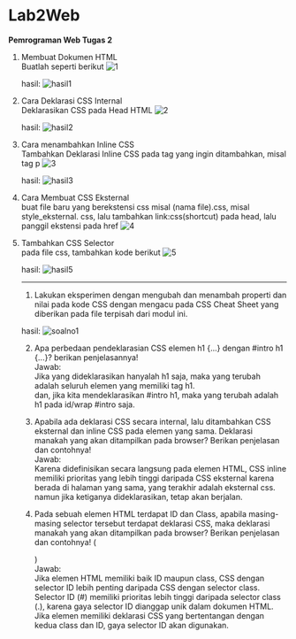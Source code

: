 # Lab2Web
<b>Pemrograman Web Tugas 2</b>

1. Membuat Dokumen HTML<br>
   Buatlah seperti berikut
   ![1](https://github.com/user-attachments/assets/fb99494d-1713-4c70-b674-38a55d549c5e)

   hasil:
   ![hasil1](https://github.com/user-attachments/assets/42c1b395-b6cb-4e43-9a3e-0a6822311db6)

2. Cara Deklarasi CSS Internal <br>
   Deklarasikan CSS pada Head HTML
   ![2](https://github.com/user-attachments/assets/3e8b517f-5761-4471-87a6-1a6441d143d9)

   hasil:
   ![hasil2](https://github.com/user-attachments/assets/78e5d1fd-56dd-4028-8ffb-f03e9b312d75)

3. Cara menambahkan Inline CSS <br>
   Tambahkan Deklarasi Inline CSS pada tag yang ingin ditambahkan, misal tag p
   ![3](https://github.com/user-attachments/assets/c0d90e15-86cf-491f-a751-f930a94e6e67)

   hasil:
   ![hasil3](https://github.com/user-attachments/assets/2f28d7fe-936a-415e-b245-476516d0138e)

4. Cara Membuat CSS Eksternal <br>
   buat file baru yang berekstensi css misal (nama file).css, misal style_eksternal. css, lalu tambahkan link:css(shortcut) pada head, lalu panggil ekstensi pada href
   ![4](https://github.com/user-attachments/assets/71df3cd7-c757-49ea-9eb7-4b083dd4bf04)

5. Tambahkan CSS Selector <br>
   pada file css, tambahkan kode berikut
   ![5](https://github.com/user-attachments/assets/61ce7159-bbfb-48da-8579-b3c92abb76f3)

   hasil:
   ![hasil5](https://github.com/user-attachments/assets/e2bfaa58-1ae9-40b6-8d3a-474dfa1e5b81)



   -------------------
   1. Lakukan eksperimen dengan mengubah dan menambah properti dan nilai pada kode CSS
   dengan mengacu pada CSS Cheat Sheet yang diberikan pada file terpisah dari modul ini. <br>

   hasil:
   ![soalno1](https://github.com/user-attachments/assets/03f8e221-d65a-432f-9aab-0d0d09685d2e)


   2. Apa perbedaan pendeklarasian CSS elemen h1 {...} dengan #intro h1 {...}? berikan
   penjelasannya!<br>
   Jawab: <br>
   Jika yang dideklarasikan hanyalah h1 saja, maka yang terubah adalah seluruh elemen yang memiliki tag h1.<br>
   dan, jika kita mendeklarasikan #intro h1, maka yang terubah adalah h1 pada id/wrap #intro saja.
   
   3. Apabila ada deklarasi CSS secara internal, lalu ditambahkan CSS eksternal dan inline CSS pada
   elemen yang sama. Deklarasi manakah yang akan ditampilkan pada browser? Berikan
   penjelasan dan contohnya! <br>
   Jawab: <br>
   Karena didefinisikan secara langsung pada elemen HTML, CSS inline memiliki prioritas yang lebih tinggi daripada CSS eksternal karena berada di halaman yang sama, yang terakhir adalah eksternal css. namun jika ketiganya dideklarasikan, tetap akan berjalan.
   

   4. Pada sebuah elemen HTML terdapat ID dan Class, apabila masing-masing selector tersebut
   terdapat deklarasi CSS, maka deklarasi manakah yang akan ditampilkan pada browser?
   Berikan penjelasan dan contohnya! ( <p id="paragraf-1" class="text-paragraf"> )<br>
   Jawab:<br>
   Jika elemen HTML memiliki baik ID maupun class, CSS dengan selector ID lebih penting daripada CSS dengan selector class. Selector ID (#) memiliki prioritas lebih tinggi daripada selector class (.), karena gaya selector ID dianggap unik dalam dokumen HTML. Jika elemen memiliki deklarasi CSS yang bertentangan dengan kedua class dan ID, gaya selector ID akan digunakan.


   

